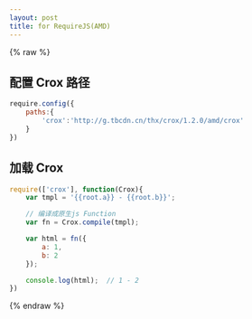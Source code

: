 ```yaml
---
layout: post
title: for RequireJS(AMD)
---
```


{% raw %}

## 配置 Crox 路径

```js
require.config({
    paths:{
        'crox':'http://g.tbcdn.cn/thx/crox/1.2.0/amd/crox'
    }
})
```

## 加载 Crox

```js
require(['crox'], function(Crox){
    var tmpl = '{{root.a}} - {{root.b}}';

    // 编译成原生js Function
    var fn = Crox.compile(tmpl);

    var html = fn({
        a: 1,
        b: 2
    });

    console.log(html);  // 1 - 2
})
```

{% endraw %}
